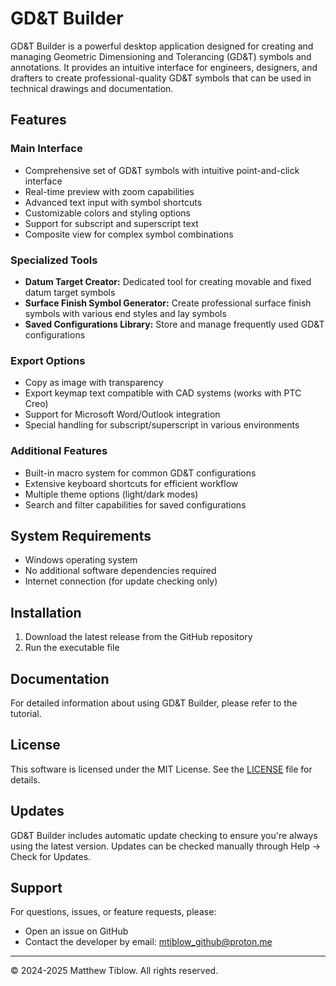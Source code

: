 # GD&T Builder

GD&T Builder is a powerful desktop application designed for creating and managing Geometric Dimensioning and Tolerancing (GD&T) symbols and annotations. It provides an intuitive interface for engineers, designers, and drafters to create professional-quality GD&T symbols that can be used in technical drawings and documentation.

## Features

### Main Interface

- Comprehensive set of GD&T symbols with intuitive point-and-click interface
- Real-time preview with zoom capabilities
- Advanced text input with symbol shortcuts
- Customizable colors and styling options
- Support for subscript and superscript text
- Composite view for complex symbol combinations

### Specialized Tools

- **Datum Target Creator:** Dedicated tool for creating movable and fixed datum target symbols
- **Surface Finish Symbol Generator:** Create professional surface finish symbols with various end styles and lay symbols
- **Saved Configurations Library:** Store and manage frequently used GD&T configurations

### Export Options

- Copy as image with transparency
- Export keymap text compatible with CAD systems (works with PTC Creo)
- Support for Microsoft Word/Outlook integration
- Special handling for subscript/superscript in various environments

### Additional Features

- Built-in macro system for common GD&T configurations
- Extensive keyboard shortcuts for efficient workflow
- Multiple theme options (light/dark modes)
- Search and filter capabilities for saved configurations

## System Requirements

- Windows operating system
- No additional software dependencies required
- Internet connection (for update checking only)

## Installation

1. Download the latest release from the GitHub repository
2. Run the executable file

## Documentation

For detailed information about using GD&T Builder, please refer to the tutorial.

## License

This software is licensed under the MIT License. See the [LICENSE](./LICENSE) file for details.

## Updates

GD&T Builder includes automatic update checking to ensure you're always using the latest version. Updates can be checked manually through Help → Check for Updates.

## Support

For questions, issues, or feature requests, please:
- Open an issue on GitHub
- Contact the developer by email: mtiblow_github@proton.me

---
© 2024-2025 Matthew Tiblow. All rights reserved.
